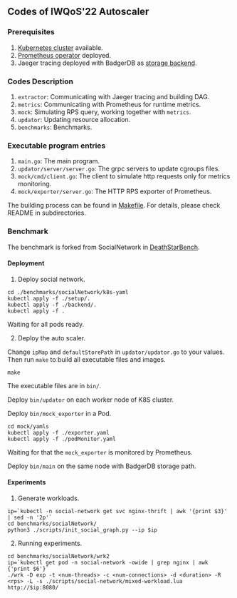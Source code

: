 ## Codes of IWQoS'22 Autoscaler

### Prerequisites

1. [Kubernetes cluster](https://kubernetes.io/zh/docs/setup/production-environment/tools/kubeadm/create-cluster-kubeadm/) available.
2. [Prometheus operator](https://github.com/prometheus-operator/prometheus-operator) deployed.
3. Jaeger tracing deployed with BadgerDB as [storage backend](https://www.jaegertracing.io/docs/1.31/deployment/#badger---local-storage).

### Codes Description

1. `extractor`: Communicating with Jaeger tracing and building DAG.
2. `metrics`: Communicating with Prometheus for runtime metrics.
3. `mock`: Simulating RPS query, working together with `metrics`.
4. `updator`: Updating resource allocation.
5. `benchmarks`: Benchmarks.

### Executable program entries

1. `main.go`: The main program.
2. `updator/server/server.go`: The grpc servers to update cgroups files.
3. `mock/cmd/client.go`: The client to simulate http requests only for metrics monitoring.
4. `mock/exporter/server.go`: The HTTP RPS exporter of Prometheus.

The building process can be found in [Makefile](./Makefile).
For details, please check README in subdirectories.

### Benchmark

The benchmark is forked from SocialNetwork in [DeathStarBench](https://github.com/delimitrou/DeathStarBench).

#### Deployment

1. Deploy social network.
```shell
cd ./benchmarks/socialNetwork/k8s-yaml
kubectl apply -f ./setup/.
kubectl apply -f ./backend/.
kubectl apply -f .
```

Waiting for all pods ready.

2. Deploy the auto scaler.

Change `ipMap` and `defaultStorePath` in `updator/updator.go` to your values.
Then run `make` to build all executable files and images.

```shell
make
```

The executable files are in `bin/`.

Deploy `bin/updator` on each worker node of K8S cluster.

Deploy `bin/mock_exporter` in a Pod.

```shell
cd mock/yamls
kubectl apply -f ./exporter.yaml
kubectl apply -f ./podMonitor.yaml
```

Waiting for that the `mock_exporter` is monitored by Prometheus.

Deploy `bin/main` on the same node with BadgerDB storage path. 

#### Experiments

1. Generate workloads.

```shell
ip=`kubectl -n social-network get svc nginx-thrift | awk '{print $3}' | sed -n '2p'`
cd benchmarks/socialNetwork/
python3 ./scripts/init_social_graph.py --ip $ip
```

2. Running experiments.

```shell
cd benchmarks/socialNetwork/wrk2
ip=`kubectl get pod -n social-network -owide | grep nginx | awk {'print $6'}`
./wrk -D exp -t <num-threads> -c <num-connections> -d <duration> -R <rps> -L -s ./scripts/social-network/mixed-workload.lua http://$ip:8080/
```
